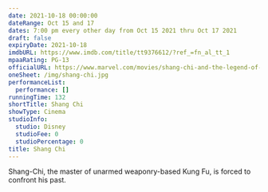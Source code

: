 ```yaml
---
date: 2021-10-18 00:00:00
dateRange: Oct 15 and 17
dates: 7:00 pm every other day from Oct 15 2021 thru Oct 17 2021
draft: false
expiryDate: 2021-10-18
imdbURL: https://www.imdb.com/title/tt9376612/?ref_=fn_al_tt_1
mpaaRating: PG-13
officialURL: https://www.marvel.com/movies/shang-chi-and-the-legend-of-the-ten-rings
oneSheet: /img/shang-chi.jpg
performanceList:
  performance: []
runningTime: 132
shortTitle: Shang Chi
showType: Cinema
studioInfo:
  studio: Disney
  studioFee: 0
  studioPercentage: 0
title: Shang Chi
---
```


Shang-Chi, the master of unarmed weaponry-based Kung Fu, is forced to confront his past.